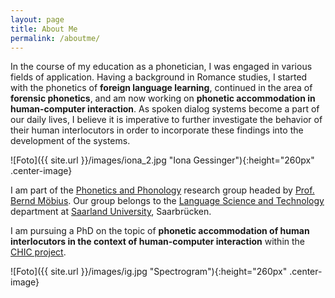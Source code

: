 ```yaml
---
layout: page
title: About Me
permalink: /aboutme/
---
```


In the course of my education as a phonetician, I was engaged in various fields of application. Having a background in Romance studies, I started with the phonetics of <strong>foreign language learning</strong>, continued in the area of <strong>forensic phonetics</strong>, and am now working on <strong>phonetic accommodation in human-computer interaction</strong>. As spoken dialog systems become a part of our daily lives, I believe it is imperative to further investigate the behavior of their human interlocutors in order to incorporate these findings into the development of the systems.

![Foto]({{ site.url }}/images/iona_2.jpg "Iona Gessinger"){:height="260px" .center-image}

I am part of the <a href="http://www.coli.uni-saarland.de/groups/WB/Phonetics/" target="_blank" rel="noopener">Phonetics and Phonology</a> research group headed by <a href="http://www.coli.uni-saarland.de/~moebius/" target="_blank" rel="noopener">Prof. Bernd Möbius</a>. Our group belongs to the <a href="https://www.uni-saarland.de/en/department/lst/home.html" target="_blank" rel="noopener">Language Science and Technology</a> department at <a href="https://www.uni-saarland.de/nc/en/home.html" target="_blank" rel="noopener">Saarland University</a>, Saarbrücken.

I am pursuing a PhD on the topic of <strong>phonetic accommodation of human interlocutors in the context of human-computer interaction</strong> within the <a href="https://ioonaa.github.io/chicproject/" >CHIC project</a>. 

![Foto]({{ site.url }}/images/ig.jpg "Spectrogram"){:height="260px" .center-image}

